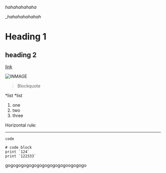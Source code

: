 _hahahahahaha_

__hahahahahahah_

Heading 1
=========

heading 2
---------

[link](https://docs.google.com/document/d/1-CeHsJqb33isXtLtTBTVmncfL2nGHe6WlGX2Q4xxoA8/edit)

![INMAGE](https://encrypted-tbn0.gstatic.com/images?q=tbn:ANd9GcTrylEdmCa6QxCIpX7-95UbvOHEY-D1ny01fQ&usqp=CAU)

> Blockquote
> 
*list
*list

1. one
2. two
3. three

Horizontal rule:

---

`code`

```
# code block
print `124`
print `122333`
```
gogogogogogogogogogogogoogogogo